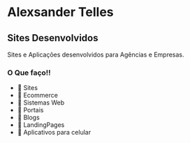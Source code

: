 # Alexsander Telles

## Sites Desenvolvidos
Sites e Aplicações desenvolvidos para Agências e Empresas.

### O Que faço!! 
- 🔸 Sites
- 🔸 Ecommerce
- 🔸 Sistemas Web
- 🔸 Portais
- 🔸 Blogs 
- 🔸 LandingPages
- 🔸 Aplicativos para celular

